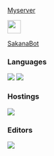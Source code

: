 <!DOCTYPE html>
<html>
  <body>
     <p><a href=https://discord.gg/CMGt4yr8yT>Myserver</a></p>
    <img src="https://media.discordapp.net/attachments/974254487529201675/1003239277125193858/unknown.png" width="30" height="30">
    <p><a href=https://discord.com/api/oauth2/authorize?client_id=929333593099104276&permissions=8&scope=bot%20applications.commands>SakanaBot</a></p>
  </body>
</html>

  ### Languages
![](https://img.shields.io/badge/Node.js-3c873a?labelColor=black&logo=node.js)
![](https://img.shields.io/badge/Python-ffe873?labelColor=black&logo=python)

### Hostings
![](https://img.shields.io/badge/Replit-9c9c9c?labelColor=black&logo=replit)

### Editors
![](https://img.shields.io/badge/Visual_Studio_Code-0078d7?labelColor=black&logo=visual-studio-code)

